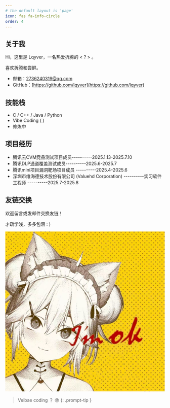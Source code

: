 ```yaml
---
# the default layout is 'page'
icon: fas fa-info-circle
order: 4
---
```




## 关于我

Hi，这里是 Lqyver，一名热爱折腾的 < ? > 。  

喜欢折腾和尝鲜。

- 邮箱：2736240319@qq.com  
- GitHub：[https://github.com/lqyver](https://github.com/lqyver)  

## 技能栈
- C / C++ / Java / Python
- Vibe Coding ( )
-  修炼中


## 项目经历
- 腾讯云CVM竞品测试项目成员----------2025.1.13-2025.7.10
- 腾讯DLP通道覆盖测试成员----------2025.6-2025.7
- 腾讯mini项目漏洞靶场项目成员 ----------2025.4-2025.6
- 深圳市维海德技术股份有限公司 (Valuehd Corporation)  ----------实习软件工程师 ----------2025.7-2025.8



## 友链交换

欢迎留言或发邮件交换友链！

才疏学浅，多多包涵  : )


![头像](/assets/2.jpg)



> Veibae coding  ？ 😜
{: .prompt-tip }
